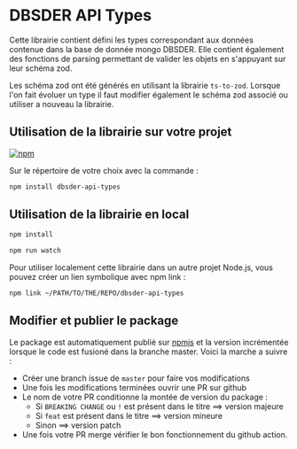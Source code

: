 # DBSDER API Types

Cette librairie contient défini les types correspondant aux données contenue dans la base de donnée mongo DBSDER. Elle contient également des fonctions de parsing permettant de valider les objets en s'appuyant sur leur schéma zod.

Les schéma zod ont été générés en utilisant la librairie `ts-to-zod`. Lorsque l'on fait évoluer un type il faut modifier également le schéma zod associé ou utiliser a nouveau la librairie.

## Utilisation de la librairie sur votre projet

[![npm](https://img.shields.io/npm/v/dbsder-api-types)](https://www.npmjs.com/package/dbsder-api-types)

Sur le répertoire de votre choix avec la commande :

```sh
npm install dbsder-api-types
```

## Utilisation de la librairie en local

```bash
npm install
```

```bash
npm run watch
```

Pour utiliser localement cette librairie dans un autre projet Node.js, vous pouvez créer un lien symbolique avec npm link :

```bash
npm link ~/PATH/TO/THE/REPO/dbsder-api-types

```

## Modifier et publier le package

Le package est automatiquement publié sur [npmjs](https://www.npmjs.com/package/dbsder-api-types) et la version incrémentée lorsque le code est fusioné dans la branche master. Voici la marche a suivre :

- Créer une branch issue de `master` pour faire vos modifications
- Une fois les modifications terminées ouvrir une PR sur github
- Le nom de votre PR conditionne la montée de version du package :
  - Si `BREAKING CHANGE` ou `!` est présent dans le titre ==> version majeure
  - Si `feat` est présent dans le titre ==> version mineure
  - Sinon ==> version patch
- Une fois votre PR merge vérifier le bon fonctionnement du github action.
